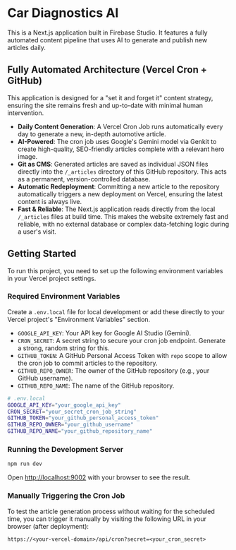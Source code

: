 
# Car Diagnostics AI

This is a Next.js application built in Firebase Studio. It features a fully automated content pipeline that uses AI to generate and publish new articles daily.

## Fully Automated Architecture (Vercel Cron + GitHub)

This application is designed for a "set it and forget it" content strategy, ensuring the site remains fresh and up-to-date with minimal human intervention.

-   **Daily Content Generation**: A Vercel Cron Job runs automatically every day to generate a new, in-depth automotive article.
-   **AI-Powered**: The cron job uses Google's Gemini model via Genkit to create high-quality, SEO-friendly articles complete with a relevant hero image.
-   **Git as CMS**: Generated articles are saved as individual JSON files directly into the `/_articles` directory of this GitHub repository. This acts as a permanent, version-controlled database.
-   **Automatic Redeployment**: Committing a new article to the repository automatically triggers a new deployment on Vercel, ensuring the latest content is always live.
-   **Fast & Reliable**: The Next.js application reads directly from the local `/_articles` files at build time. This makes the website extremely fast and reliable, with no external database or complex data-fetching logic during a user's visit.

## Getting Started

To run this project, you need to set up the following environment variables in your Vercel project settings.

### Required Environment Variables

Create a `.env.local` file for local development or add these directly to your Vercel project's "Environment Variables" section.

-   `GOOGLE_API_KEY`: Your API key for Google AI Studio (Gemini).
-   `CRON_SECRET`: A secret string to secure your cron job endpoint. Generate a strong, random string for this.
-   `GITHUB_TOKEN`: A GitHub Personal Access Token with `repo` scope to allow the cron job to commit articles to the repository.
-   `GITHUB_REPO_OWNER`: The owner of the GitHub repository (e.g., your GitHub username).
-   `GITHUB_REPO_NAME`: The name of the GitHub repository.

```bash
# .env.local
GOOGLE_API_KEY="your_google_api_key"
CRON_SECRET="your_secret_cron_job_string"
GITHUB_TOKEN="your_github_personal_access_token"
GITHUB_REPO_OWNER="your_github_username"
GITHUB_REPO_NAME="your_github_repository_name"
```

### Running the Development Server

```bash
npm run dev
```

Open [http://localhost:9002](http://localhost:9002) with your browser to see the result.

### Manually Triggering the Cron Job

To test the article generation process without waiting for the scheduled time, you can trigger it manually by visiting the following URL in your browser (after deployment):

`https://<your-vercel-domain>/api/cron?secret=<your_cron_secret>`

